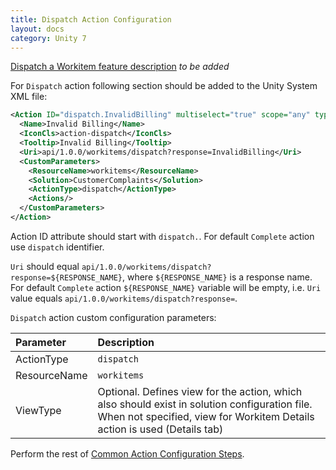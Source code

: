 ```yaml
---
title: Dispatch Action Configuration
layout: docs
category: Unity 7
---
```

[Dispatch a Workitem feature description](../../features/process-management/dispatch) *to be added*

For `Dispatch` action following section should be added to the Unity System XML file:

```xml
<Action ID="dispatch.InvalidBilling" multiselect="true" scope="any" type="toolbar">
  <Name>Invalid Billing</Name>
  <IconCls>action-dispatch</IconCls>
  <Tooltip>Invalid Billing</Tooltip>
  <Uri>api/1.0.0/workitems/dispatch?response=InvalidBilling</Uri>
  <CustomParameters>
    <ResourceName>workitems</ResourceName>
    <Solution>CustomerComplaints</Solution>
    <ActionType>dispatch</ActionType>
    <Actions/>
  </CustomParameters>
</Action>
```

Action ID attribute should start with `dispatch.`. For default `Complete` action use `dispatch` identifier.

`Uri` should equal `api/1.0.0/workitems/dispatch?response=${RESPONSE_NAME}`, where `${RESPONSE_NAME}` 
is a response name. For default `Complete` action `${RESPONSE_NAME}` variable will be empty, i.e. `Uri` value equals 
`api/1.0.0/workitems/dispatch?response=`.

`Dispatch` action custom configuration parameters:

| Parameter       | Description |
|:----------------|:------------|
|ActionType       | `dispatch` |
|ResourceName     | `workitems` |
|ViewType         | Optional. Defines view for the action, which also should exist in solution configuration file. When not specified, view for Workitem Details action is used (Details tab) |

Perform the rest of [Common Action Configuration Steps](../actions#common-actions-configuration-steps). 
